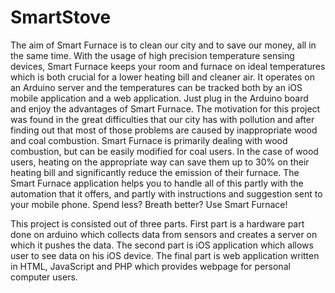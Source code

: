 # SmartStove
The aim of Smart Furnace is to clean our city and to save our money, all in the same time. With the usage of high precision temperature sensing devices, Smart Furnace keeps your room and furnace on ideal temperatures which is both crucial for a lower heating bill and cleaner air. It operates on an Arduino server and the temperatures can be tracked both by an iOS mobile application and a web application. Just plug in the Arduino board and enjoy the advantages of Smart Furnace.
The motivation for this project was found in the great difficulties that our city has with pollution and after finding out that most of those problems are caused by inappropriate wood and coal combustion. Smart Furnace is primarily dealing with wood combustion, but can be easily modified for coal users. In the case of wood users,  heating on the appropriate way can save them up to 30% on their heating bill and significantly reduce the emission of their furnace. The Smart Furnace application helps you to handle all of this partly with the automation that it offers, and partly with instructions and suggestion sent to your mobile phone.
Spend less? Breath better? Use Smart Furnace!

This project is consisted out of three parts. First part is a hardware part done on arduino which collects data from sensors and creates a server on which it pushes the data. The second part is iOS application which allows user to see data on his iOS device. The final part is web application written in HTML, JavaScript and PHP which provides webpage for personal computer users.
